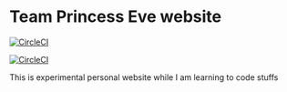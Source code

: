# Team Princess Eve website

[![CircleCI](https://circleci.com/gh/TeamPrincessEve/website.svg?style=svg)](https://circleci.com/gh/TeamPrincessEve/website)

[![CircleCI](https://img.shields.io/circleci/TeamPrincessEve/github/RedSparr0w/node-csgo-parser.svg)](https://circleci.com/gh/TeamPrincessEve/website)


This is experimental personal website while I am learning to code stuffs

